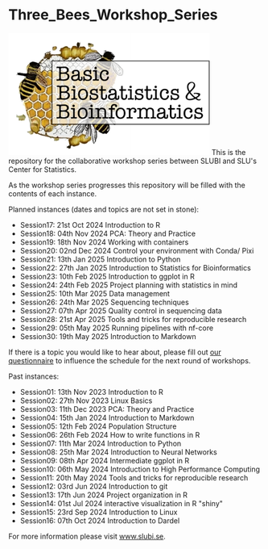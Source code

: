 # Three_Bees_Workshop_Series

<img src="/logos/3bees_fulltext.png" alt="alt text" width="400" />
This is the repository for the collaborative workshop series between SLUBI and SLU's Center for Statistics. 

As the workshop series progresses this repository will be filled with the contents of each instance. 

Planned instances (dates and topics are not set in stone): 
- Session17: 21st Oct 2024 Introduction to R
- Session18: 04th Nov 2024 PCA: Theory and Practice
- Session19: 18th Nov 2024 Working with containers
- Session20: 02nd Dec 2024 Control your environment with Conda/ Pixi
- Session21: 13th Jan 2025 Introduction to Python
- Session22: 27th Jan 2025 Introduction to Statistics for Bioinformatics
- Session23: 10th Feb 2025 Introduction to ggplot in R
- Session24: 24th Feb 2025 Project planning with statistics in mind
- Session25: 10th Mar 2025 Data management
- Session26: 24th Mar 2025 Sequencing techniques
- Session27: 07th Apr 2025 Quality control in sequencing data
- Session28: 21st Apr 2025 Tools and tricks for reproducible research
- Session29: 05th May 2025 Running pipelines with nf-core
- Session30: 19th May 2025 Introduction to Markdown

If there is a topic you would like to hear about, please fill out [our questionnaire](https://docs.google.com/forms/d/e/1FAIpQLSfojHf02MqnsVTgKK_tE403ogGI1Pfi9vLg1A407w4SrQbIIw/viewform) to influence the schedule for the next round of workshops.

Past instances: 
- Session01: 13th Nov 2023	Introduction to R
- Session02: 27th Nov 2023	Linux Basics
- Session03: 11th Dec 2023	PCA: Theory and Practice
- Session04: 15th Jan 2024	Introduction to Markdown
- Session05: 12th Feb 2024	Population Structure
- Session06: 26th Feb 2024 How to write functions in R
- Session07: 11th Mar 2024 Introduction to Python
- Session08: 25th Mar 2024 Introduction to Neural Networks
- Session09: 08th Apr 2024 Intermediate ggplot in R
- Session10: 06th May 2024 Introduction to High Performance Computing
- Session11: 20th May 2024 Tools and tricks for reproducible research
- Session12: 03rd Jun 2024 Introduction to git
- Session13: 17th Jun 2024 Project organization in R
- Session14: 01st Jul 2024 interactive visualization in R "shiny"
- Session15: 23rd Sep 2024 Introduction to Linux
- Session16: 07th Oct 2024 Introduction to Dardel

For more information please visit www.slubi.se. 
